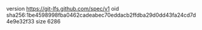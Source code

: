 version https://git-lfs.github.com/spec/v1
oid sha256:1be4598998fba0462cadeabec70eddacb2ffdba29d0dd43fa24cd7d4e9e32f33
size 6286
